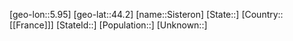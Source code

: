 ﻿---
location: [44.2,5.95]
type: City
tags:
- geo/City


SpocWebEntityId: 34293
isDeleted: false
confidential: public

---
[geo-lon::5.95]
[geo-lat::44.2]
[name::Sisteron]
[State::]
[Country::[[France]]]
[StateId::]
[Population::]
[Unknown::]

